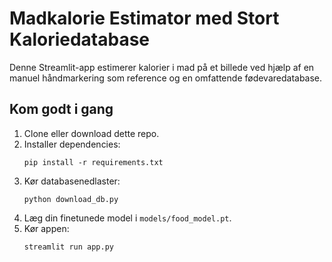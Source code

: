 # Madkalorie Estimator med Stort Kaloriedatabase

Denne Streamlit-app estimerer kalorier i mad på et billede ved hjælp af en manuel håndmarkering som reference og en omfattende fødevaredatabase.

## Kom godt i gang

1. Clone eller download dette repo.
2. Installer dependencies:
   ```
   pip install -r requirements.txt
   ```
3. Kør databasenedlaster:
   ```
   python download_db.py
   ```
4. Læg din finetunede model i `models/food_model.pt`.
5. Kør appen:
   ```
   streamlit run app.py
   ```
